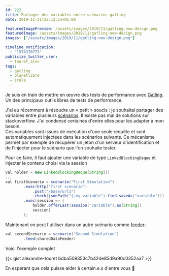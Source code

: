 ```yaml
---
id: 222
title: Partager des variables entre scénarios gatling
date: 2019-11-21T22:12:53+01:00

featuredImagePreview: /assets/images/2019/11/gatling-new-design.png
featuredImage: /assets/images/2019/11/gatling-new-design.png
images: ["/assets/images/2019/11/gatling-new-design.png"]

timeline_notification:
  - "1574370773"
publicize_twitter_user:
  - touret_alex
tags:
  - gatling
  - planetlibre
  - scala
---
```

Je suis en train de mettre en œuvre des tests de performance avec [Gatling](https://gatling.io/). Un des principaux outils libres de tests de performance.

J'ai eu récemment à résoudre un « petit » soucis : je souhaitai partager des variables entre plusieurs [scénarios](https://gatling.io/docs/2.2/general/scenario). Il existe pas mal de solutions sur stackoverflow. J'ai condensé certaines d'entre elles pour les adapter à mon besoin.  
Ces variables sont issues de exécution d'une seule requête et sont automatiquement injectées dans les scénarios suivants. Ce mécanisme permet par exemple de récupérer un jeton d'un serveur d'identification et de l'injecter pour le scénario que l'on souhaite tester.

Pour ce faire, il faut ajouter une variable de type `LinkedBlockingDeque` et injecter le contenu choisi via la session

```java
val holder = new LinkedBlockingDeque[String]() 
...
val firstScenario = scenario("First Simulation")
		.exec(http("first scenario")
			.post("/base/url1")
			.check(jsonPath("$.my_variable").find.saveAs("variable")))
		.exec(session => {
            holder.offerLast(session("variable").as[String])
            session}       
        );

```


Maintenant on peut l'utiliser dans un autre scénario comme [feeder](https://gatling.io/docs/2.2/session/feeder/):

```java
val secondScenario = scenario("Second Simulation")
		.feed(sharedDataFeeder)
```


Voici l'exemple complet



{{< gist alexandre-touret bdba509353c7b42de85d9a90c0352aa7 >}}

En espérant que cela puisse aider à certain.e.s d'entre vous 🙂